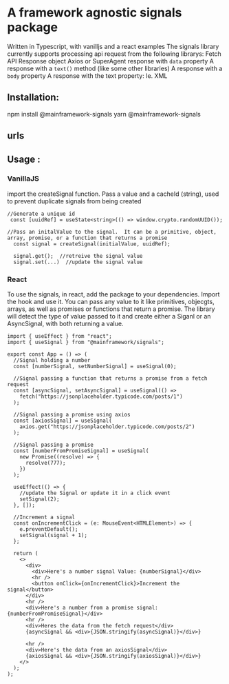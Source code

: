 # A framework agnostic signals package

Written in Typescript, with vanilljs and a react examples
The signals library currently supports processing api request from the following librarys:
Fetch API Response object
Axios or SuperAgent response with `data` property
A response with a `text()` method (like some other libraries)
A response with a `body` property
A response with the text property: Ie. XML

## Installation:

npm install @mainframework-signals
yarn @mainframework-signals

## urls

[npm-url]: https://github.com/TerrySlack/mainframework-signals

## Usage :

### VanillaJS

import the createSignal function. Pass a value and a cacheId (string), used to prevent duplicate signals from being created

```JS | TS
//Generate a unique id
 const [uuidRef] = useState<string>(() => window.crypto.randomUUID());

//Pass an initalValue to the signal.  It can be a primitive, object, array, promise, or a function that returns a promise
  const signal = createSignal(initialValue, uuidRef);

  signal.get();  //retreive the signal value
  signal.set(...)  //update the signal value
```

### React

To use the signals, in react, add the package to your dependencies. Import the hook and use it.
You can pass any value to it like primitives, objecgts, arrays, as well as promises or functions that return
a promise. The library will detect the type of value passed to it and create either a Siganl or an AsyncSignal, with
both returning a value.

```JS | TS
import { useEffect } from "react";
import { useSignal } from "@mainframework/signals";

export const App = () => (
  //Signal holding a number
  const [numberSignal, setNumberSignal] = useSignal(0);

  //Signal passing a function that returns a promise from a fetch request
  const [asyncSignal, setAsyncSignal] = useSignal(() =>
    fetch("https://jsonplaceholder.typicode.com/posts/1")
  );

  //Signal passing a promise using axios
  const [axiosSignal] = useSignal(
    axios.get("https://jsonplaceholder.typicode.com/posts/2")
  );

  //Signal passing a promise
  const [numberFromPromiseSignal] = useSignal(
    new Promise((resolve) => {
      resolve(777);
    })
  );

  useEffect(() => {
    //update the Signal or update it in a click event
    setSignal(2);
  }, []);

  //Increment a signal
  const onIncrementClick = (e: MouseEvent<HTMLElement>) => {
    e.preventDefault();
    setSignal(signal + 1);
  };

  return (
    <>
      <div>
        <div>Here's a number signal Value: {numberSignal}</div>
        <hr />
        <button onClick={onIncrementClick}>Increment the signal</button>
      </div>
      <hr />
      <div>Here's a number from a promise signal: {numberFromPromiseSignal}</div>
      <hr />
      <div>Heres the data from the fetch request</div>
      {asyncSignal && <div>{JSON.stringify(asyncSignal)}</div>}

      <hr />
      <div>Here's the data from an axiosSignal</div>
      {axiosSignal && <div>{JSON.stringify(axiosSignal)}</div>}
    </>
  );
);
```
